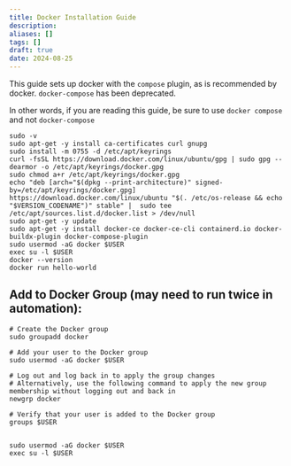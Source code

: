 ```yaml
---
title: Docker Installation Guide
description: 
aliases: []
tags: []
draft: true
date: 2024-08-25
---
```

This guide sets up docker with the `compose` plugin, as is recommended by docker.  `docker-compose` has been deprecated.

In other words, if you are reading this guide, be sure to use `docker compose` and not `docker-compose`

```
sudo -v
sudo apt-get -y install ca-certificates curl gnupg
sudo install -m 0755 -d /etc/apt/keyrings
curl -fsSL https://download.docker.com/linux/ubuntu/gpg | sudo gpg --dearmor -o /etc/apt/keyrings/docker.gpg
sudo chmod a+r /etc/apt/keyrings/docker.gpg
echo "deb [arch="$(dpkg --print-architecture)" signed-by=/etc/apt/keyrings/docker.gpg] https://download.docker.com/linux/ubuntu "$(. /etc/os-release && echo "$VERSION_CODENAME")" stable" |  sudo tee /etc/apt/sources.list.d/docker.list > /dev/null
sudo apt-get -y update
sudo apt-get -y install docker-ce docker-ce-cli containerd.io docker-buildx-plugin docker-compose-plugin
sudo usermod -aG docker $USER
exec su -l $USER
docker --version
docker run hello-world

```


## Add to Docker Group (may need to run twice in automation):

```
# Create the Docker group
sudo groupadd docker

# Add your user to the Docker group
sudo usermod -aG docker $USER

# Log out and log back in to apply the group changes
# Alternatively, use the following command to apply the new group membership without logging out and back in
newgrp docker

# Verify that your user is added to the Docker group
groups $USER
```

```

sudo usermod -aG docker $USER
exec su -l $USER
```